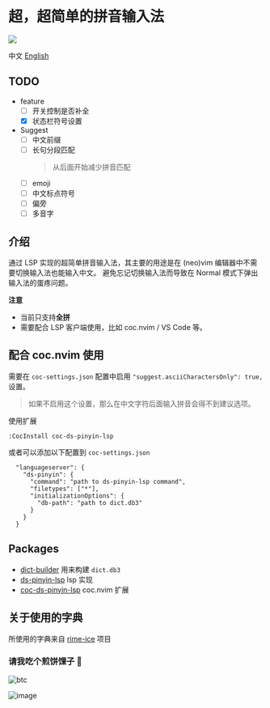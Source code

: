 # 超，超简单的拼音输入法

![](https://user-images.githubusercontent.com/5492542/205504265-0875046a-aab4-4672-9467-048cd43460a9.png)

中文 [English](./README-En.md)

## TODO

- feature
  - [ ] 开关控制是否补全
  - [x] 状态栏符号设置
- Suggest
  - [ ] 中文前缀
  - [ ] 长句分段匹配
    > 从后面开始减少拼音匹配
  - [ ] emoji
  - [ ] 中文标点符号
  - [ ] 偏旁
  - [ ] 多音字

## 介绍

通过 LSP 实现的超简单拼音输入法，其主要的用途是在 (neo)vim 编辑器中不需要切换输入法也能输入中文。
避免忘记切换输入法而导致在 Normal 模式下弹出输入法的蛋疼问题。

**注意**

- 当前只支持**全拼**
- 需要配合 LSP 客户端使用，比如 coc.nvim / VS Code 等。

## 配合 coc.nvim 使用

需要在 `coc-settings.json` 配置中启用 `"suggest.asciiCharactersOnly": true,` 设置。

> 如果不启用这个设置，那么在中文字符后面输入拼音会得不到建议选项。

使用扩展

```
:CocInstall coc-ds-pinyin-lsp
```

或者可以添加以下配置到 `coc-settings.json`

``` jsonc
  "languageserver": {
    "ds-pinyin": {
      "command": "path to ds-pinyin-lsp command",
      "filetypes": ["*"],
      "initializationOptions": {
        "db-path": "path to dict.db3"
      }
    }
  }
```

## Packages

- [dict-builder](./packages/dict-builder) 用来构建 `dict.db3`
- [ds-pinyin-lsp](./packages/ds-pinyin-lsp) lsp 实现
- [coc-ds-pinyin-lsp](./packages/coc-ds-pinyin) coc.nvim 扩展

## 关于使用的字典

所使用的字典来自 [rime-ice](https://github.com/iDvel/rime-ice) 项目

### 请我吃个煎饼馃子 🤟

![btc](https://img.shields.io/keybase/btc/iamcco.svg?style=popout-square)

![image](https://user-images.githubusercontent.com/5492542/42771079-962216b0-8958-11e8-81c0-520363ce1059.png)
